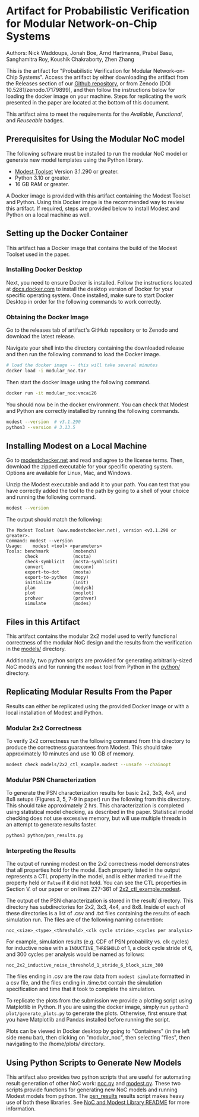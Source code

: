# Artifact for Probabilistic Verification for Modular Network-on-Chip Systems

Authors: Nick Waddoups, Jonah Boe, Arnd Hartmanns, Prabal Basu, Sanghamitra Roy,
Koushik Chakraborty, Zhen Zhang

This is the artifact for "Probabilistic Verification for Modular Network-on-Chip
Systems". Access the artifact by either downloading the artifact from the Releases
section of our
[Github repository](github.com/formal-verification-research/VMCAI26_Modular_NoC_Artifact),
or from Zenodo (DOI 10.5281/zenodo.17179899), and then follow the instructions below
for loading the docker image on your machine. Steps for replicating the work presented in
the paper are located at the bottom of this document.

This artifact aims to meet the requirements for the _Available_, _Functional_, and
_Reuseable_ badges.

## Prerequisites for Using the Modular NoC model

The following software must be installed to run the modular NoC model or generate
new model templates using the Python library.

- [Modest Toolset](https://www.modestchecker.net/) Version 3.1.290 or greater.
- Python 3.10 or greater.
- 16 GB RAM or greater.

A Docker image is provided with this artifact containing the Modest Toolset and
Python. Using this Docker image is the recommended way to review this artifact.
If required, steps are provided below to install Modest and Python on a local
machine as well.

## Setting up the Docker Container

This artifact has a Docker image that contains the build of the Modest Toolset used in
the paper.

### Installing Docker Desktop

Next, you need to ensure Docker is installed. Follow the instructions located at
[docs.docker.com](https://docs.docker.com/desktop/) to install the desktop version of
Docker for your specific operating system. Once installed, make sure to start Docker
Desktop in order for the following commands to work correctly.

### Obtaining the Docker Image

Go to the releases tab of artifact's GitHub repository or to Zenodo and download the
latest release.

Navigate your shell into the directory containing the downloaded release and then
run the following command to load the Docker image.

```sh
# load the docker image -- this will take several minutes
docker load -i modular_noc.tar
```

Then start the docker image using the following command.

```sh
docker run -it modular_noc:vmcai26
```

You should now be in the docker environment. You can check that Modest and Python are
correctly installed by running the following commands.

```sh
modest --version  # v3.1.290
python3 --version # 3.13.5
```

## Installing Modest on a Local Machine

Go to [modestchecker.net](https://www.modestchecker.net/Downloads/) and read and
agree to the license terms. Then, download the zipped executable for your specific
operating system. Options are available for Linux, Mac, and Windows.

Unzip the Modest executable and add it to your path. You can test that you have
correctly added the tool to the path by going to a shell of your choice and
running the following command.

```sh
modest --version
```

The output should match the following:

```text
The Modest Toolset (www.modestchecker.net), version <v3.1.290 or greater>.
Command: modest --version
Usage:    modest <tool> <parameters>
Tools: benchmark         (mobench)
       check             (mcsta)
       check-symblicit   (mcsta-symblicit)
       convert           (moconv)
       export-to-dot     (mosta)
       export-to-python  (mopy)
       initialize        (init)
       plan              (modysh)
       plot              (moplot)
       prohver           (prohver)
       simulate          (modes)
```

## Files in this Artifact

This artifact contains the modular 2x2 model used to verify functional correctness of the
modular NoC design and the results from the verification in the [models/](./models/)
directory.

Additionally, two python scripts are provided for generating arbitrarily-sized NoC models
and for running the `modest` tool from Python in the [python/](./python/) directory.

## Replicating Modular Results From the Paper

Results can either be replicated using the provided Docker image or with a local
installation of Modest and Python.

### Modular 2x2 Correctness

To verify 2x2 correctness run the following command from this directory to produce the
correctness guarantees from Modest. This should take approximately 10 minutes and use
10 GB of memory.

```sh
modest check models/2x2_ctl_example.modest --unsafe --chainopt
```

### Modular PSN Characterization

To generate the PSN characterization results for basic 2x2, 3x3, 4x4, and 8x8 setups (Figures 3,
5, 7-9 in paper) run the following from this directory. This should take approximately 2 hrs.
This characterization is completed using statistical model checking, as described in the paper.
Statistical model checking does not use excessive memory, but will use multiple threads in an
attempt to generate results faster.

```sh
python3 python/psn_results.py
```

### Interpreting the Results

The output of running modest on the 2x2 correctness model demonstrates that all properties hold
for the model. Each property listed in the output represents a CTL property in the model, and
is either marked `True` if the property held or `False` if it did not hold. You can see the CTL
properties in Section V. of our paper or on lines 227-361 of
[2x2_ctl_example.modest](models/2x2_ctl_example.modest).

The output of the PSN characterization is stored in the result/ directory. This directory has
subdirectories for 2x2, 3x3, 4x4, and 8x8. Inside of each of these directories is a list of .csv
and .txt files containing the results of each simulation run. The files are of the following
naming convention:

```text
noc_<size>_<type>_<threshold>_<clk cycle stride>_<cycles per analysis>
```

For example, simulation results (e.g. CDF of PSN probability vs. clk cycles) for inductive noise
with a `INDUCTIVE_THRESHOLD` of 1, a clock cycle stride of 6, and 300 cycles per analysis would
be named as follows:

```text
noc_2x2_inductive_noise_threshold_1_stride_6_block_size_300
```

The files ending in .csv are the raw data from `modest simulate` formatted in a csv file, and the
files ending in .time.txt contain the simulation specification and time that it took to complete
the simulation.

To replicate the plots from the submission we provide a plotting script using Matplotlib in Python.
If you are using the docker image, simply run `python3 plot/generate_plots.py` to generate the plots.
Otherwise, first ensure that you have Matplotlib and Pandas installed before running the script.

Plots can be viewed in Docker desktop by going to "Containers" (in the left side menu bar), then
clicking on "modular_noc", then selecting "files", then navigating to the /home/plots/ directory.

## Using Python Scripts to Generate New Models

This artifact also provides two python scripts that are useful for automating result generation of
other NoC work: [noc.py](./python/noc.py) and [modest.py](./python/modest.py). These two scripts
provide functions for generating new NoC models and running Modest models from python. The
[psn_results](./python/psn_results.py) results script makes heavy use of both these libraries.
See [NoC and Modest Library README](./python/README.md) for more information.
